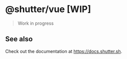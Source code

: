 # @shutter/vue [WIP]

> Work in progress

## See also

Check out the documentation at <https://docs.shutter.sh>.